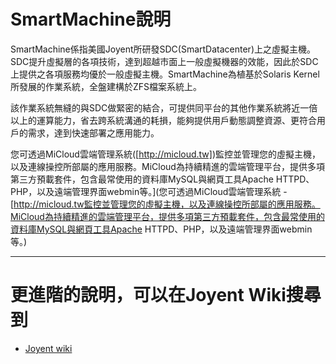 SmartMachine說明
===

SmartMachine係指美國Joyent所研發SDC(SmartDatacenter)上之虛擬主機。SDC提升虛擬層的各項技術，達到超越市面上一般虛擬機器的效能，因此於SDC上提供之各項服務均優於一般虛擬主機。SmartMachine為植基於Solaris Kernel所發展的作業系統，全盤建構於ZFS檔案系統上。



該作業系統無縫的與SDC做緊密的結合，可提供同平台的其他作業系統將近一倍以上的運算能力，省去跨系統溝通的耗損，能夠提供用戶動態調整資源、更符合用戶的需求，達到快速部署之應用能力。



您可透過MiCloud雲端管理系統([http://micloud.tw])監控並管理您的虛擬主機，以及連線操控所部屬的應用服務。MiCloud為持續精進的雲端管理平台，提供多項第三方預載套件，包含最常使用的資料庫MySQL與網頁工具Apache HTTPD、PHP，以及遠端管理界面webmin等。](您可透過MiCloud雲端管理系統 - [http://micloud.tw監控並管理您的虛擬主機，以及連線操控所部屬的應用服務。MiCloud為持續精進的雲端管理平台，提供多項第三方預載套件，包含最常使用的資料庫MySQL與網頁工具Apache HTTPD、PHP，以及遠端管理界面webmin等。)



----
更進階的說明，可以在Joyent Wiki搜尋到
===
*  [Joyent wiki](http://wiki.joyent.com/display/smart/Getting+Started+with+SmartMachines)




